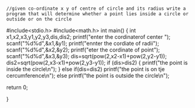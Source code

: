                                                                                                                                                                                                                                                                                                                                                                                                                                                                                            //given co-ordinate x y of centre of circle and its radius write a program that will determine whether a point lies inside a circle or outside or on the circle


#include<stdio.h>
#include<math.h>
int main()
{
    int x1,x2,x3,y1,y2,y3,dis,dis2;
    printf("enter the cordinaterof center ");
    scanf("%d%d",&x1,&y1);
    printf("ennter the cordiate of radii");
    scanf("%d%d",&x2,&y2);
    printf("eter the cordinate of point");
    scanf("%d%d",&x3,&y3);
    dis=sqrt(pow(2,x2-x1)+pow(2,y2-y1));
    dis2=sqrt(pow(2,x3-x1)+pow(2,y3-y1));
    if (dis>dis2)
    {
       printf("the point is inside the circle\n");
    }
    else if(dis=dis2)
    printf("the point is on tje cercumference\n");
    else
    printf("the point is outside the circle\n");
     
   return 0;




}
